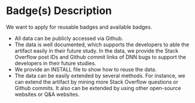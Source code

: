 # Badge(s) Description
We want to apply for reusable badges and available badges. 
- All data can be publicly accessed via Github.
- The data is well documented, which supports the developers to able the artifact easily in their future study. In the data, we provide the Stack Overflow post IDs and Github commit links of DNN bugs to support the developers in their future studies. 
- We provide an INSTALL file to show how to reuse the data.
- The data can be easily extended by several methods. For instance, we can extend the artifact by mining more Stack Overflow questions or Github commits. It also can be extended by using other open-source websites or Q&A websites.
